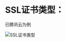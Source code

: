 # SSL证书类型：

已腾讯云为例

![SSL证书类型](https://cdn.jsdelivr.net/gh/kangzai228/figure_bed/images/SSL证书类型.png)
